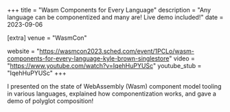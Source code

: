 +++
title = "Wasm Components for Every Language"
description = "Any language can be componentized and many are! Live demo included!"
date = 2023-09-06

[extra]
venue = "WasmCon"

website = "https://wasmcon2023.sched.com/event/1PCLo/wasm-components-for-every-language-kyle-brown-singlestore"
video = "https://www.youtube.com/watch?v=IqehHuPYUSc"
youtube_stub = "IqehHuPYUSc"
+++

I presented on the state of WebAssembly (Wasm) component model tooling in various languages,
explained how componentization works, and gave a demo of polyglot composition!